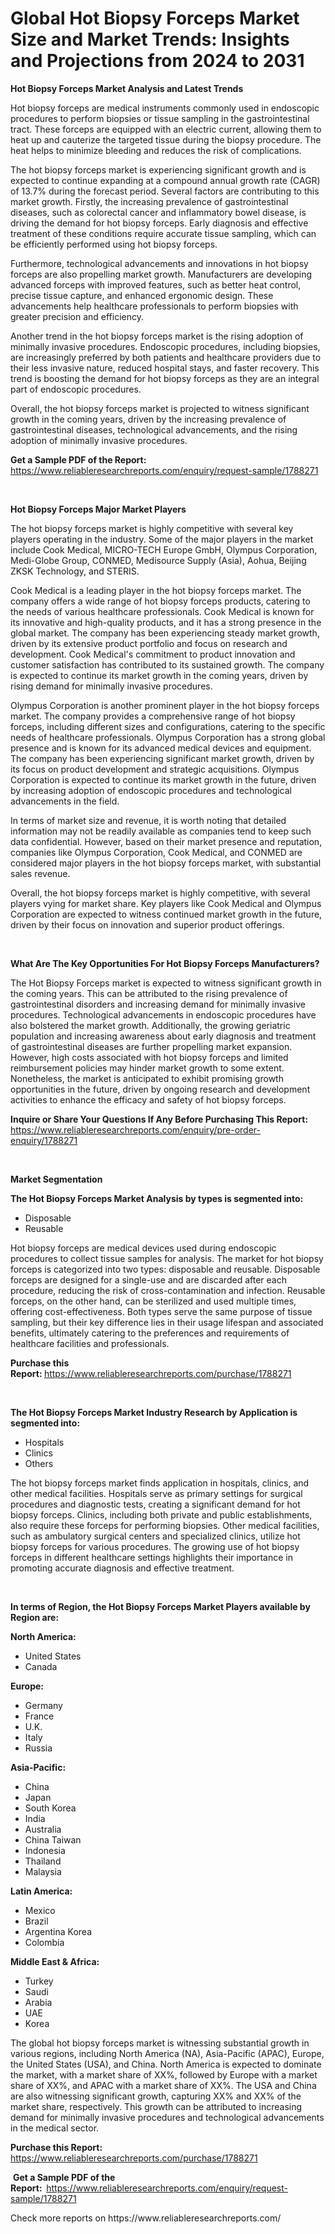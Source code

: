 <p><h1>Global Hot Biopsy Forceps Market Size and Market Trends: Insights and Projections from 2024 to 2031</h1></p><p><strong>Hot Biopsy Forceps Market Analysis and Latest Trends</strong></p>
<p><p>Hot biopsy forceps are medical instruments commonly used in endoscopic procedures to perform biopsies or tissue sampling in the gastrointestinal tract. These forceps are equipped with an electric current, allowing them to heat up and cauterize the targeted tissue during the biopsy procedure. The heat helps to minimize bleeding and reduces the risk of complications.</p><p>The hot biopsy forceps market is experiencing significant growth and is expected to continue expanding at a compound annual growth rate (CAGR) of 13.7% during the forecast period. Several factors are contributing to this market growth. Firstly, the increasing prevalence of gastrointestinal diseases, such as colorectal cancer and inflammatory bowel disease, is driving the demand for hot biopsy forceps. Early diagnosis and effective treatment of these conditions require accurate tissue sampling, which can be efficiently performed using hot biopsy forceps.</p><p>Furthermore, technological advancements and innovations in hot biopsy forceps are also propelling market growth. Manufacturers are developing advanced forceps with improved features, such as better heat control, precise tissue capture, and enhanced ergonomic design. These advancements help healthcare professionals to perform biopsies with greater precision and efficiency.</p><p>Another trend in the hot biopsy forceps market is the rising adoption of minimally invasive procedures. Endoscopic procedures, including biopsies, are increasingly preferred by both patients and healthcare providers due to their less invasive nature, reduced hospital stays, and faster recovery. This trend is boosting the demand for hot biopsy forceps as they are an integral part of endoscopic procedures.</p><p>Overall, the hot biopsy forceps market is projected to witness significant growth in the coming years, driven by the increasing prevalence of gastrointestinal diseases, technological advancements, and the rising adoption of minimally invasive procedures.</p></p>
<p><strong>Get a Sample PDF of the Report:&nbsp;</strong> <a href="https://www.reliableresearchreports.com/enquiry/request-sample/1788271">https://www.reliableresearchreports.com/enquiry/request-sample/1788271</a></p>
<p>&nbsp;</p>
<p><strong>Hot Biopsy Forceps Major Market Players</strong></p>
<p><p>The hot biopsy forceps market is highly competitive with several key players operating in the industry. Some of the major players in the market include Cook Medical, MICRO-TECH Europe GmbH, Olympus Corporation, Medi-Globe Group, CONMED, Medisource Supply (Asia), Aohua, Beijing ZKSK Technology, and STERIS.</p><p>Cook Medical is a leading player in the hot biopsy forceps market. The company offers a wide range of hot biopsy forceps products, catering to the needs of various healthcare professionals. Cook Medical is known for its innovative and high-quality products, and it has a strong presence in the global market. The company has been experiencing steady market growth, driven by its extensive product portfolio and focus on research and development. Cook Medical's commitment to product innovation and customer satisfaction has contributed to its sustained growth. The company is expected to continue its market growth in the coming years, driven by rising demand for minimally invasive procedures.</p><p>Olympus Corporation is another prominent player in the hot biopsy forceps market. The company provides a comprehensive range of hot biopsy forceps, including different sizes and configurations, catering to the specific needs of healthcare professionals. Olympus Corporation has a strong global presence and is known for its advanced medical devices and equipment. The company has been experiencing significant market growth, driven by its focus on product development and strategic acquisitions. Olympus Corporation is expected to continue its market growth in the future, driven by increasing adoption of endoscopic procedures and technological advancements in the field.</p><p>In terms of market size and revenue, it is worth noting that detailed information may not be readily available as companies tend to keep such data confidential. However, based on their market presence and reputation, companies like Olympus Corporation, Cook Medical, and CONMED are considered major players in the hot biopsy forceps market, with substantial sales revenue.</p><p>Overall, the hot biopsy forceps market is highly competitive, with several players vying for market share. Key players like Cook Medical and Olympus Corporation are expected to witness continued market growth in the future, driven by their focus on innovation and superior product offerings.</p></p>
<p>&nbsp;</p>
<p><strong>What Are The Key Opportunities For Hot Biopsy Forceps Manufacturers?</strong></p>
<p><p>The Hot Biopsy Forceps market is expected to witness significant growth in the coming years. This can be attributed to the rising prevalence of gastrointestinal disorders and increasing demand for minimally invasive procedures. Technological advancements in endoscopic procedures have also bolstered the market growth. Additionally, the growing geriatric population and increasing awareness about early diagnosis and treatment of gastrointestinal diseases are further propelling market expansion. However, high costs associated with hot biopsy forceps and limited reimbursement policies may hinder market growth to some extent. Nonetheless, the market is anticipated to exhibit promising growth opportunities in the future, driven by ongoing research and development activities to enhance the efficacy and safety of hot biopsy forceps.</p></p>
<p><strong>Inquire or Share Your Questions If Any Before Purchasing This Report:</strong> <a href="https://www.reliableresearchreports.com/enquiry/pre-order-enquiry/1788271">https://www.reliableresearchreports.com/enquiry/pre-order-enquiry/1788271</a></p>
<p>&nbsp;</p>
<p><strong>Market Segmentation</strong></p>
<p><strong>The Hot Biopsy Forceps Market Analysis by types is segmented into:</strong></p>
<p><ul><li>Disposable</li><li>Reusable</li></ul></p>
<p><p>Hot biopsy forceps are medical devices used during endoscopic procedures to collect tissue samples for analysis. The market for hot biopsy forceps is categorized into two types: disposable and reusable. Disposable forceps are designed for a single-use and are discarded after each procedure, reducing the risk of cross-contamination and infection. Reusable forceps, on the other hand, can be sterilized and used multiple times, offering cost-effectiveness. Both types serve the same purpose of tissue sampling, but their key difference lies in their usage lifespan and associated benefits, ultimately catering to the preferences and requirements of healthcare facilities and professionals.</p></p>
<p><strong>Purchase this Report:&nbsp;</strong><a href="https://www.reliableresearchreports.com/purchase/1788271">https://www.reliableresearchreports.com/purchase/1788271</a></p>
<p>&nbsp;</p>
<p><strong>The Hot Biopsy Forceps Market Industry Research by Application is segmented into:</strong></p>
<p><ul><li>Hospitals</li><li>Clinics</li><li>Others</li></ul></p>
<p><p>The hot biopsy forceps market finds application in hospitals, clinics, and other medical facilities. Hospitals serve as primary settings for surgical procedures and diagnostic tests, creating a significant demand for hot biopsy forceps. Clinics, including both private and public establishments, also require these forceps for performing biopsies. Other medical facilities, such as ambulatory surgical centers and specialized clinics, utilize hot biopsy forceps for various procedures. The growing use of hot biopsy forceps in different healthcare settings highlights their importance in promoting accurate diagnosis and effective treatment.</p></p>
<p>&nbsp;</p>
<p><strong>In terms of Region, the Hot Biopsy Forceps Market Players available by Region are:</strong></p>
<p>
    <p> <strong> North America: </strong>
        <ul>
            <li>United States</li>
            <li>Canada</li>
        </ul>
        </p> 
    <p> <strong> Europe: </strong>
        <ul>
            <li>Germany</li>
            <li>France</li>
            <li>U.K.</li>
            <li>Italy</li>
            <li>Russia</li>
        </ul>
        </p> 
    <p> <strong> Asia-Pacific: </strong>
        <ul>
            <li>China</li>
            <li>Japan</li>
            <li>South Korea</li>
            <li>India</li>
            <li>Australia</li>
            <li>China Taiwan</li>
            <li>Indonesia</li>
            <li>Thailand</li>
            <li>Malaysia</li>
        </ul>
        </p> 
    <p> <strong> Latin America: </strong>
        <ul>
            <li>Mexico</li>
            <li>Brazil</li>
            <li>Argentina Korea</li>
            <li>Colombia</li>
        </ul>
        </p> 
    <p> <strong> Middle East & Africa: </strong>
        <ul>
            <li>Turkey</li>
            <li>Saudi</li>
            <li>Arabia</li>
            <li>UAE</li>
            <li>Korea</li>
        </ul>
    </p>
    </p>
<p><p>The global hot biopsy forceps market is witnessing substantial growth in various regions, including North America (NA), Asia-Pacific (APAC), Europe, the United States (USA), and China. North America is expected to dominate the market, with a market share of XX%, followed by Europe with a market share of XX%, and APAC with a market share of XX%. The USA and China are also witnessing significant growth, capturing XX% and XX% of the market share, respectively. This growth can be attributed to increasing demand for minimally invasive procedures and technological advancements in the medical sector.</p></p>
<p><strong>Purchase this Report: </strong><a href="https://www.reliableresearchreports.com/purchase/1788271">https://www.reliableresearchreports.com/purchase/1788271</a></p>
<p>&nbsp;<strong>Get a Sample PDF of the Report:&nbsp;&nbsp;</strong><a href="https://www.reliableresearchreports.com/enquiry/request-sample/1788271">https://www.reliableresearchreports.com/enquiry/request-sample/1788271</a></p>
<p><strong></strong></p>
<p>Check more reports on https://www.reliableresearchreports.com/</p>